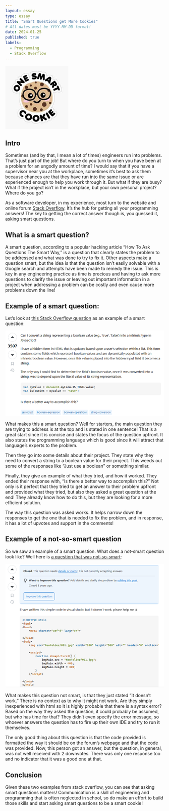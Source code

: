 ```yaml
---
layout: essay
type: essay
title: "Smart Questions get More Cookies"
# All dates must be YYYY-MM-DD format!
date: 2024-01-25
published: true
labels:
  - Programming
  - Stack Overflow
---
```


<img width="200px" class="rounded float-start pe-4" src="../img/smart-cookie.jpg">

## Intro

Sometimes (and by that, I mean a lot of times) engineers run into problems. That’s just part of the job! But where do you turn to when you have been at a problem for an ungodly amount of time? I would say that if you have a supervisor near you at the workplace, sometimes it’s best to ask them because chances are that they have run into the same issue or are experienced enough to help you work through it. But what if they are busy? What if the project isn’t in the workplace, but your own personal project? Where do you go?

As a software developer, in my experience, most turn to the website and online forum [Stack Overflow](https://stackoverflow.com/). It’s the hub for getting all your programming answers! The key to getting the correct answer though is, you guessed it, asking smart questions.

## What is a smart question?

A smart question, according to a popular hacking article “How To Ask Questions The Smart Way,” is a question that clearly states the problem to be addressed and what was done to try to fix it. Other aspects make a question smart, but the idea is that the question isn’t easily solvable with a Google search and attempts have been made to remedy the issue. This is key in any engineering practice as time is precious and having to ask more questions to clarify the issue or leaving out important information in a project when addressing a problem can be costly and even cause more problems down the line!

## Example of a smart question:

Let’s look at [this Stack Overflow question](https://stackoverflow.com/questions/263965/how-can-i-convert-a-string-to-boolean-in-javascript) as an example of a smart question:

<img class="img-fluid" src="../img/good-question.png">

What makes this a smart question? Well for starters, the main question they are trying to address is at the top and is stated in one sentence! That is a great start since it is concise and states the focus of the question upfront. It also states the programming language which is good since it will attract that language’s experts to the problem.

Then they go into some details about their project. They state why they need to convert a string to a boolean value for their project. This weeds out some of the responses like “Just use a boolean” or something similar.

Finally, they give an example of what they tried, and how it worked. They ended their response with, “Is there a better way to accomplish this?” Not only is it perfect that they tried to get an answer to their problem upfront and provided what they tried, but also they asked a great question at the end! They already know how to do this, but they are looking for a more efficient solution.

The way this question was asked works. It helps narrow down the responses to get the one that is needed to fix the problem, and in response, it has a lot of upvotes and support in the comments!

## Example of a not-so-smart question

So we saw an example of a smart question. What does a not-smart question look like? Well here is [a question that was not-so-smart](https://stackoverflow.com/questions/60168669/how-can-i-make-this-code-betterbecause-it-doesnt-work-now):

<img class="img-fluid" src="../img/poor-question.png">

What makes this question not smart, is that they just stated “It doesn’t work.” There is no context as to why it might not work. Are they simply inexperienced with html so it is highly probable that there is a syntax error? Based on the way they asked the question, it could probably be assumed, but who has time for that? They didn’t even specify the error message, so whoever answers the question has to fire up their own IDE and try to run it themselves.

The only good thing about this question is that the code provided is formatted the way it should be on the forum’s webpage and that the code was provided. Now, this person got an answer, but the question, in general, was not well received with 2 downvotes. There was only one response too and no indicator that it was a good one at that.


## Conclusion

Given these two examples from stack overflow, you can see that asking smart questions matters! Communication is a skill of engineering and programming that is often neglected in school, so do make an effort to build those skills and start asking smart questions to be a smart cookie!
